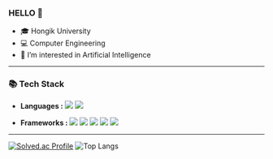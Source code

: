 ### HELLO 👋
- 🎓 Hongik University
- 💻 Computer Engineering
- 🌱 I’m interested in Artificial Intelligence

<!--[![kybeen's GitHub stats](https://github-readme-stats.vercel.app/api?username=kybeen)](https://github.com/kybeen/github-readme-stats)-->


---


### 📚 Tech Stack
- **Languages :**
<img src="https://img.shields.io/badge/Python-3776AB?style=flat&logo=Python&logoColor=white"/> <img src="https://img.shields.io/badge/JavaScript-F7DF1E?style=flat&logo=JavaScript&logoColor=white"/>

- **Frameworks :**
<img src="https://img.shields.io/badge/React%20Native-61DAFB?style=flat&logo=React&logoColor=white"/> <img src="https://img.shields.io/badge/Django-092E20?style=flat&logo=Django&logoColor=white"/> <img src="https://img.shields.io/badge/scikit%20learn-F7931E?style=flat&logo=scikit-learn&logoColor=white"/> <img src="https://img.shields.io/badge/TensorFlow-FF6F00?style=flat&logo=TensorFlow&logoColor=white"/> <img src="https://img.shields.io/badge/Keras-D00000?style=flat&logo=Keras&logoColor=white"/>


---

[![Solved.ac Profile](http://mazassumnida.wtf/api/generate_badge?boj=rei1998)](https://solved.ac/rei1998) ![Top Langs](https://github-readme-stats.vercel.app/api/top-langs/?username=kybeen&layout=compact&theme=tokyonight)
